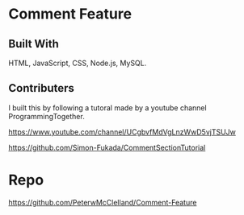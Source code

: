 # Comment Feature

## Built With
HTML, JavaScript, CSS, Node.js, MySQL.

## Contributers
I built this by following a tutoral made by a youtube channel ProgrammingTogether. 

https://www.youtube.com/channel/UCgbvfMdVgLnzWwD5vjTSUJw

https://github.com/Simon-Fukada/CommentSectionTutorial

# Repo

https://github.com/PeterwMcClelland/Comment-Feature
